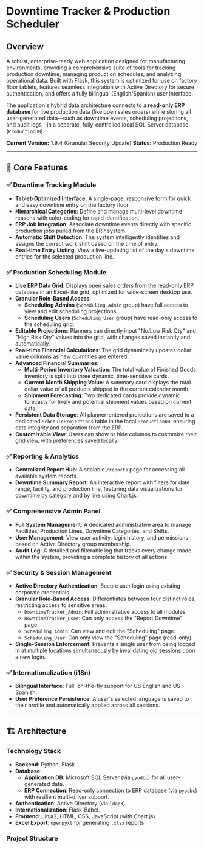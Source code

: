 # Downtime Tracker & Production Scheduler

## Overview

A robust, enterprise-ready web application designed for manufacturing environments, providing a comprehensive suite of tools for tracking production downtime, managing production schedules, and analyzing operational data. Built with Flask, this system is optimized for use on factory floor tablets, features seamless integration with Active Directory for secure authentication, and offers a fully bilingual (English/Spanish) user interface.

The application's hybrid data architecture connects to a **read-only ERP database** for live production data (like open sales orders) while storing all user-generated data—such as downtime events, scheduling projections, and audit logs—in a separate, fully-controlled local SQL Server database (`ProductionDB`).

**Current Version:** 1.9.4 (Granular Security Update)
**Status:** Production Ready

-----

## 🎯 Core Features

### ✅ Downtime Tracking Module

  * **Tablet-Optimized Interface**: A single-page, responsive form for quick and easy downtime entry on the factory floor.
  * **Hierarchical Categories**: Define and manage multi-level downtime reasons with color-coding for rapid identification.
  * **ERP Job Integration**: Associate downtime events directly with specific production jobs pulled from the ERP system.
  * **Automatic Shift Detection**: The system intelligently identifies and assigns the correct work shift based on the time of entry.
  * **Real-time Entry Listing**: View a live-updating list of the day's downtime entries for the selected production line.

### ✅ Production Scheduling Module

  * **Live ERP Data Grid**: Displays open sales orders from the read-only ERP database in an Excel-like grid, optimized for wide-screen desktop use.
  * **Granular Role-Based Access**:
      * **Scheduling Admins** (`Scheduling_Admin` group) have full access to view and edit scheduling projections.
      * **Scheduling Users** (`Scheduling_User` group) have read-only access to the scheduling grid.
  * **Editable Projections**: Planners can directly input "No/Low Risk Qty" and "High Risk Qty" values into the grid, with changes saved instantly and automatically.
  * **Real-time Financial Calculations**: The grid dynamically updates dollar value columns as new quantities are entered.
  * **Advanced Financial Summaries**:
      * **Multi-Period Inventory Valuation**: The total value of Finished Goods inventory is split into three dynamic, time-sensitive cards.
      * **Current Month Shipping Value**: A summary card displays the total dollar value of all products shipped in the current calendar month.
      * **Shipment Forecasting**: Two dedicated cards provide dynamic forecasts for likely and potential shipment values based on current data.
  * **Persistent Data Storage**: All planner-entered projections are saved to a dedicated `ScheduleProjections` table in the local `ProductionDB`, ensuring data integrity and separation from the ERP.
  * **Customizable View**: Users can show or hide columns to customize their grid view, with preferences saved locally.

### ✅ Reporting & Analytics

  * **Centralized Report Hub**: A scalable `/reports` page for accessing all available system reports.
  * **Downtime Summary Report**: An interactive report with filters for date range, facility, and production line, featuring data visualizations for downtime by category and by line using Chart.js.

### ✅ Comprehensive Admin Panel

  * **Full System Management**: A dedicated administrative area to manage Facilities, Production Lines, Downtime Categories, and Shifts.
  * **User Management**: View user activity, login history, and permissions based on Active Directory group membership.
  * **Audit Log**: A detailed and filterable log that tracks every change made within the system, providing a complete history of all actions.

### ✅ Security & Session Management

  * **Active Directory Authentication**: Secure user login using existing corporate credentials.
  * **Granular Role-Based Access**: Differentiates between four distinct roles, restricting access to sensitive areas:
      * `DowntimeTracker_Admin`: Full administrative access to all modules.
      * `DowntimeTracker_User`: Can only access the "Report Downtime" page.
      * `Scheduling_Admin`: Can view and edit the "Scheduling" page.
      * `Scheduling_User`: Can only view the "Scheduling" page (read-only).
  * **Single-Session Enforcement**: Prevents a single user from being logged in at multiple locations simultaneously by invalidating old sessions upon a new login.

### ✅ Internationalization (i18n)

  * **Bilingual Interface**: Full, on-the-fly support for US English and US Spanish.
  * **User Preference Persistence**: A user's selected language is saved to their profile and automatically applied across all sessions.

-----

## 🏗️ Architecture

### Technology Stack

  * **Backend**: Python, Flask
  * **Database**:
      * **Application DB**: Microsoft SQL Server (via `pyodbc`) for all user-generated data.
      * **ERP Connection**: Read-only connection to ERP database (via `pyodbc`) with resilient multi-driver support.
  * **Authentication**: Active Directory (via `ldap3`).
  * **Internationalization**: Flask-Babel.
  * **Frontend**: Jinja2, HTML, CSS, JavaScript (with Chart.js).
  * **Excel Export**: `openpyxl` for generating `.xlsx` reports.

### Project Structure